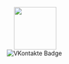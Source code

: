 <div id="header" align="center">
  <img src="https://i.giphy.com/media/v1.Y2lkPTc5MGI3NjExMXo5aWJ5MmpmdXp4cmhkc2FqbWlhbnY2aWphbWJ0YW5obGk1YXRhNCZlcD12MV9pbnRlcm5hbF9naWZfYnlfaWQmY3Q9Zw/LTYT5GTIiAMBa/giphy.gif" width="100"/>
</div>
<div id="badges" align="center">
  <img src="https://img.shields.io/badge/VKontakte-blue?style=plastic&logo=VK&logoColor=black" alt="VKontakte Badge"/>
  <img src="https://komarev.com/ghpvc/?username=SerlMolodoy" alt=""/>
</div>
